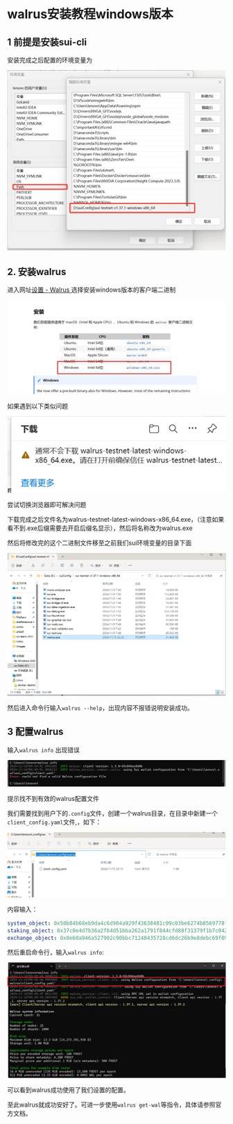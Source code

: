 # walrus安装教程windows版本

## 1 前提是安装sui-cli

安装完成之后配置的环境变量为

![](./images/walrus环境变量.png)

## 2.  安装walrus

进入网址[设置 - Walrus ](https://docs-zh.walrus.site/usage/setup.html)选择安装windows版本的客户端二进制

![](./images/walrus安装.png)

如果遇到以下类似问题

![](./images/walrus问题1.png)

尝试切换浏览器即可解决问题

下载完成之后文件名为walrus-testnet-latest-windows-x86_64.exe，（注意如果看不到.exe后缀需要去开启后缀名显示），然后将名称改为walrus.exe

然后将修改完的这个二进制文件移至之前我们sui环境变量的目录下面

![](./images/walrus位置.png)

然后进入命令行输入`walrus --help`，出现内容不报错说明安装成功。

## 3 配置walrus

输入`walrus info` 出现错误

![walrus配置](./images/walrus配置.png)

提示找不到有效的walrus配置文件

我们需要找到用户下的`.config`文件，创建一个walrus目录，在目录中新建一个`client_config.yaml`文件,，如下：

![](./images/创建config.png)

内容输入：

```yaml
system_object: 0x50b84b68eb9da4c6d904a929f43638481c09c03be6274b8569778fe085c1590d
staking_object: 0x37c0e4d7b36a2f64d51bba262a1791f844cfd88f31379f1b7c04244061d43914
exchange_object: 0x0e60a946a527902c90bbc71240435728cd6dc26b9e8debc69f09b71671c3029b
```

然后重启命令行，输入`walrus info`:

![](./images/walrus成功.png)

可以看到walrus成功使用了我们设置的配置。

至此walrus就成功安好了。可进一步使用`walrus get-wal`等指令，具体请参照官方文档。